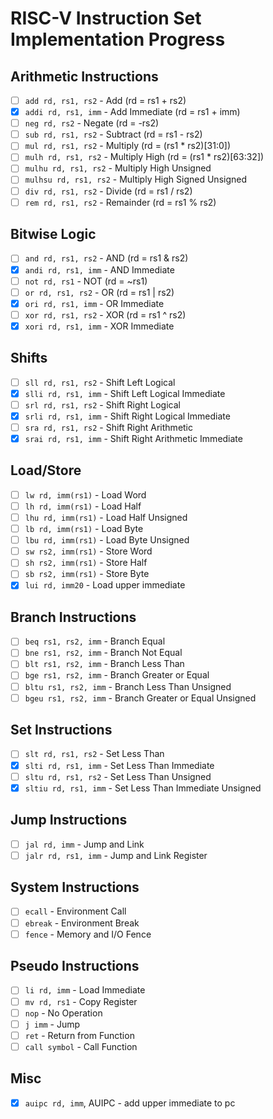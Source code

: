 # RISC-V Instruction Set Implementation Progress

## Arithmetic Instructions
- [ ] `add rd, rs1, rs2` - Add (rd = rs1 + rs2)
- [x] `addi rd, rs1, imm` - Add Immediate (rd = rs1 + imm)
- [ ] `neg rd, rs2` - Negate (rd = -rs2)
- [ ] `sub rd, rs1, rs2` - Subtract (rd = rs1 - rs2)
- [ ] `mul rd, rs1, rs2` - Multiply (rd = (rs1 * rs2)[31:0])
- [ ] `mulh rd, rs1, rs2` - Multiply High (rd = (rs1 * rs2)[63:32])
- [ ] `mulhu rd, rs1, rs2` - Multiply High Unsigned
- [ ] `mulhsu rd, rs1, rs2` - Multiply High Signed Unsigned
- [ ] `div rd, rs1, rs2` - Divide (rd = rs1 / rs2)
- [ ] `rem rd, rs1, rs2` - Remainder (rd = rs1 % rs2)

## Bitwise Logic
- [ ] `and rd, rs1, rs2` - AND (rd = rs1 & rs2)
- [x] `andi rd, rs1, imm` - AND Immediate
- [ ] `not rd, rs1` - NOT (rd = ~rs1)
- [ ] `or rd, rs1, rs2` - OR (rd = rs1 | rs2)
- [x] `ori rd, rs1, imm` - OR Immediate
- [ ] `xor rd, rs1, rs2` - XOR (rd = rs1 ^ rs2)
- [x] `xori rd, rs1, imm` - XOR Immediate

## Shifts
- [ ] `sll rd, rs1, rs2` - Shift Left Logical
- [x] `slli rd, rs1, imm` - Shift Left Logical Immediate
- [ ] `srl rd, rs1, rs2` - Shift Right Logical
- [x] `srli rd, rs1, imm` - Shift Right Logical Immediate
- [ ] `sra rd, rs1, rs2` - Shift Right Arithmetic
- [x] `srai rd, rs1, imm` - Shift Right Arithmetic Immediate

## Load/Store
- [ ] `lw rd, imm(rs1)` - Load Word
- [ ] `lh rd, imm(rs1)` - Load Half
- [ ] `lhu rd, imm(rs1)` - Load Half Unsigned
- [ ] `lb rd, imm(rs1)` - Load Byte
- [ ] `lbu rd, imm(rs1)` - Load Byte Unsigned
- [ ] `sw rs2, imm(rs1)` - Store Word
- [ ] `sh rs2, imm(rs1)` - Store Half
- [ ] `sb rs2, imm(rs1)` - Store Byte
- [x] `lui rd, imm20` - Load upper immediate

## Branch Instructions
- [ ] `beq rs1, rs2, imm` - Branch Equal
- [ ] `bne rs1, rs2, imm` - Branch Not Equal
- [ ] `blt rs1, rs2, imm` - Branch Less Than
- [ ] `bge rs1, rs2, imm` - Branch Greater or Equal
- [ ] `bltu rs1, rs2, imm` - Branch Less Than Unsigned
- [ ] `bgeu rs1, rs2, imm` - Branch Greater or Equal Unsigned

## Set Instructions
- [ ] `slt rd, rs1, rs2` - Set Less Than
- [x] `slti rd, rs1, imm` - Set Less Than Immediate
- [ ] `sltu rd, rs1, rs2` - Set Less Than Unsigned
- [x] `sltiu rd, rs1, imm` - Set Less Than Immediate Unsigned

## Jump Instructions
- [ ] `jal rd, imm` - Jump and Link
- [ ] `jalr rd, rs1, imm` - Jump and Link Register

## System Instructions
- [ ] `ecall` - Environment Call
- [ ] `ebreak` - Environment Break
- [ ] `fence` - Memory and I/O Fence

## Pseudo Instructions
- [ ] `li rd, imm` - Load Immediate
- [ ] `mv rd, rs1` - Copy Register
- [ ] `nop` - No Operation
- [ ] `j imm` - Jump
- [ ] `ret` - Return from Function
- [ ] `call symbol` - Call Function

## Misc
- [x] `auipc rd, imm`, AUIPC - add upper immediate to pc
